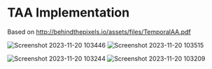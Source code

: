 # TAA Implementation
Based on http://behindthepixels.io/assets/files/TemporalAA.pdf

![Screenshot 2023-11-20 103446](https://github.com/suranjanRedtail/TAA-Implementation/assets/78081677/37509dee-6e1e-41cf-b8cc-2b4100be78f4)
![Screenshot 2023-11-20 103515](https://github.com/suranjanRedtail/TAA-Implementation/assets/78081677/5e3df259-9e10-4757-bf1f-a5257759ecd5)

![Screenshot 2023-11-20 103244](https://github.com/suranjanRedtail/TAA-Implementation/assets/78081677/51109ab8-6b71-4823-b197-ae1b4329e224)
![Screenshot 2023-11-20 103209](https://github.com/suranjanRedtail/TAA-Implementation/assets/78081677/7790e7a0-6a33-410e-810b-187bfda32239)

